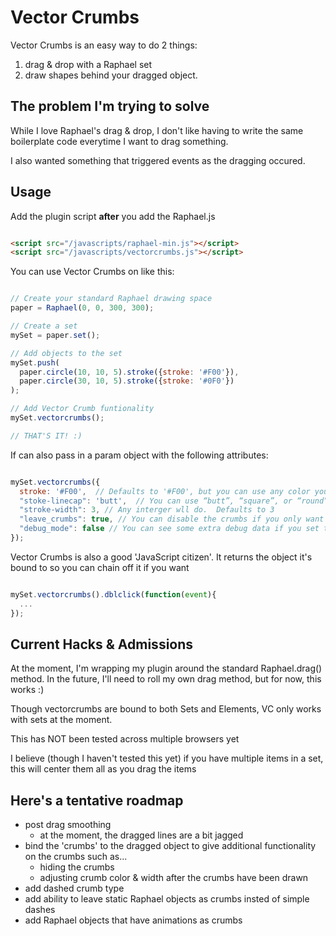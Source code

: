 # Vector Crumbs
Vector Crumbs is an easy way to do 2 things:  
1. drag & drop with a Raphael set  
2. draw shapes behind your dragged object.  

## The problem I'm trying to solve
While I love Raphael's drag & drop, I don't like having to write the same boilerplate code everytime I want to drag something.

I also wanted something that triggered events as the dragging occured.

## Usage  

Add the plugin script **after** you add the Raphael.js

```html

<script src="/javascripts/raphael-min.js"></script>
<script src="/javascripts/vectorcrumbs.js"></script>
```

You can use Vector Crumbs on like this: 

```javascript

// Create your standard Raphael drawing space
paper = Raphael(0, 0, 300, 300);

// Create a set
mySet = paper.set();

// Add objects to the set
mySet.push(
  paper.circle(10, 10, 5).stroke({stroke: '#F00'}),
  paper.circle(30, 10, 5).stroke({stroke: '#0F0'})
);

// Add Vector Crumb funtionality
mySet.vectorcrumbs();

// THAT'S IT! :)
```

If can also pass in a param object with the following attributes:

```javascript

mySet.vectorcrumbs({
  stroke: '#F00',  // Defaults to '#F00', but you can use any color you want
  "stoke-linecap": 'butt',  // You can use “butt”, “square”, or “round”
  "stroke-width": 3, // Any interger wll do.  Defaults to 3
  "leave_crumbs": true, // You can disable the crumbs if you only want to drag an object.  Defaults to true
  "debug_mode": false // You can see some extra debug data if you set this to 'true'
});
```

Vector Crumbs is also a good 'JavaScript citizen'.  It returns the object it's bound to so you can chain off it if you want

```javascript

mySet.vectorcrumbs().dblclick(function(event){
  ...
});
```

## Current Hacks & Admissions  
At the moment, I'm wrapping my plugin around the standard Raphael.drag() method.  In the future, I'll need to roll my own drag method, but for now, this works :)

Though vectorcrumbs are bound to both Sets and Elements,  VC only works with sets at the moment.

This has NOT been tested across multiple browsers yet

I believe (though I haven't tested this yet) if you have multiple items in a set, this will center them all as you drag the items

## Here's a tentative roadmap ##
* post drag smoothing
    * at the moment, the dragged lines are a bit jagged
* bind the 'crumbs' to the dragged object to give additional functionality on the crumbs such as...
    * hiding the crumbs
    * adjusting crumb color & width after the crumbs have been drawn
* add dashed crumb type
* add ability to leave static Raphael objects as crumbs insted of simple dashes
* add Raphael objects that have animations as crumbs
